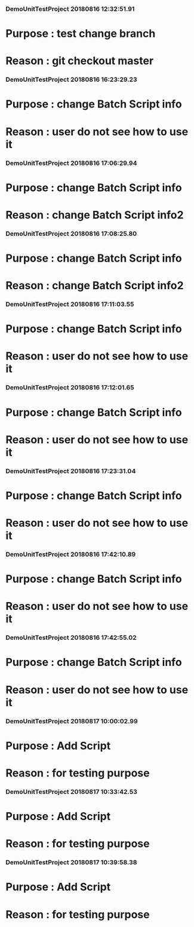 ### DemoUnitTestProject 20180816 12:32:51.91 
# Purpose : test change branch 
#  Reason : git checkout master  
 
 
### DemoUnitTestProject 20180816 16:23:29.23 
# Purpose : change Batch Script info 
#  Reason : user do not see how to use it  
 
 
### DemoUnitTestProject 20180816 17:06:29.94 
# Purpose : change Batch Script info 
#  Reason : change Batch Script info2  
 
 
### DemoUnitTestProject 20180816 17:08:25.80 
# Purpose : change Batch Script info 
#  Reason : change Batch Script info2  
 
 
### DemoUnitTestProject 20180816 17:11:03.55 
# Purpose : change Batch Script info 
#  Reason : user do not see how to use it  
 
 
### DemoUnitTestProject 20180816 17:12:01.65 
# Purpose : change Batch Script info 
#  Reason : user do not see how to use it  
 
 
### DemoUnitTestProject 20180816 17:23:31.04 
# Purpose : change Batch Script info 
#  Reason : user do not see how to use it  
 
 
### DemoUnitTestProject 20180816 17:42:10.89 
# Purpose : change Batch Script info 
#  Reason : user do not see how to use it  
 
 
### DemoUnitTestProject 20180816 17:42:55.02 
# Purpose : change Batch Script info 
#  Reason : user do not see how to use it  
 
 
### DemoUnitTestProject 20180817 10:00:02.99 
# Purpose : Add Script 
#  Reason : for testing purpose  
 
 
### DemoUnitTestProject 20180817 10:33:42.53 
# Purpose : Add Script 
#  Reason : for testing purpose  
 
 
### DemoUnitTestProject 20180817 10:39:58.38 
# Purpose : Add Script 
#  Reason : for testing purpose  
 
 
